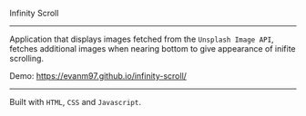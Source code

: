 Infinity Scroll

---
Application that displays images fetched from the `Unsplash Image API`, fetches additional images when nearing bottom to give appearance of inifite scrolling.

Demo: https://evanm97.github.io/infinity-scroll/

---
Built with `HTML`, `CSS` and `Javascript`.
